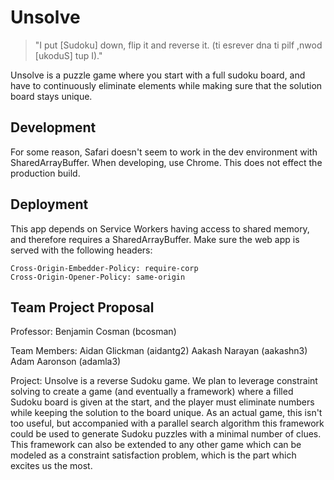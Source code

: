 # Unsolve

> "I put [Sudoku] down, flip it and reverse it.
> (ti esrever dna ti pilf ,nwod [ukoduS] tup I)."

Unsolve is a puzzle game where you start with a full sudoku board, and have to continuously eliminate elements while making sure that the solution board stays unique.

## Development
For some reason, Safari doesn't seem to work in the dev environment with SharedArrayBuffer. When developing, use Chrome. This does not effect the production build.

## Deployment
This app depends on Service Workers having access to shared memory, and therefore requires a SharedArrayBuffer. Make sure the web app is served with the following headers:
```
Cross-Origin-Embedder-Policy: require-corp
Cross-Origin-Opener-Policy: same-origin
```

## Team Project Proposal
Professor: Benjamin Cosman (bcosman)

Team Members:
Aidan Glickman (aidantg2)
Aakash Narayan (aakashn3)
Adam Aaronson (adamla3)

Project: Unsolve is a reverse Sudoku game. We plan to leverage constraint solving to create a game (and eventually a framework) where a filled Sudoku board is given at the start, and the player must eliminate numbers while keeping the solution to the board unique. As an actual game, this isn't too useful, but accompanied with a parallel search algorithm this framework could be used to generate Sudoku puzzles with a minimal number of clues. This framework can also be extended to any other game which can be modeled as a constraint satisfaction problem, which is the part which excites us the most.

